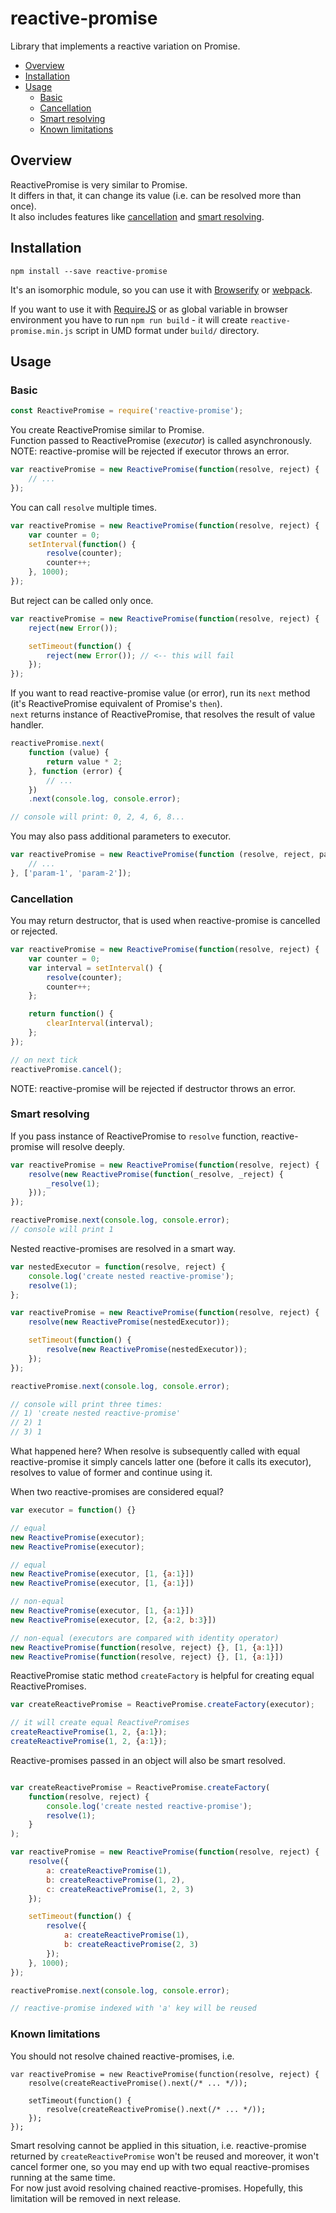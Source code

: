 # reactive-promise

Library that implements a reactive variation on Promise.  

* [Overview](#overview)
* [Installation](#installation)
* [Usage](#usage)
  * [Basic](#basic)
  * [Cancellation](#cancellation)
  * [Smart resolving](#smart-resolving)
  * [Known limitations](#known-limitations)

## Overview

ReactivePromise is very similar to Promise.  
It differs in that, it can change its value (i.e. can be resolved more than once).  
It also includes features like [cancellation](#cancellation) and [smart resolving](#smart-resolving).  

## Installation

```
npm install --save reactive-promise
```

It's an isomorphic module, so you can use it with [Browserify](https://github.com/substack/node-browserify) 
or [webpack](https://github.com/webpack/webpack).

If you want to use it with [RequireJS](https://github.com/requirejs/requirejs) or as global variable in browser environment
you have to run `npm run build` - it will create `reactive-promise.min.js` script in UMD format under `build/` directory.

## Usage

### Basic

```javascript
const ReactivePromise = require('reactive-promise');
```

You create ReactivePromise similar to Promise.  
Function passed to ReactivePromise (*executor*) is called asynchronously.  
NOTE: reactive-promise will be rejected if executor throws an error.

```javascript
var reactivePromise = new ReactivePromise(function(resolve, reject) {
    // ...
});
```

You can call `resolve` multiple times.

```javascript
var reactivePromise = new ReactivePromise(function(resolve, reject) {
    var counter = 0;
    setInterval(function() {
        resolve(counter);
        counter++;
    }, 1000);
});
```

But reject can be called only once.  

```javascript
var reactivePromise = new ReactivePromise(function(resolve, reject) {
    reject(new Error());

    setTimeout(function() {
        reject(new Error()); // <-- this will fail
    });
});
```

If you want to read reactive-promise value (or error), run its `next` method (it's ReactivePromise equivalent of Promise's `then`).  
`next` returns instance of ReactivePromise, that resolves the result of value handler.  

```javascript
reactivePromise.next(
    function (value) {
        return value * 2;
    }, function (error) {
        // ...
    })
    .next(console.log, console.error);

// console will print: 0, 2, 4, 6, 8...
```

You may also pass additional parameters to executor.
```javascript
var reactivePromise = new ReactivePromise(function (resolve, reject, param1, param2) {
    // ... 
}, ['param-1', 'param-2']);
```

### Cancellation

You may return destructor, that is used when reactive-promise is cancelled or rejected.

```javascript
var reactivePromise = new ReactivePromise(function(resolve, reject) {
    var counter = 0;
    var interval = setInterval() {
        resolve(counter);
        counter++;
    };

    return function() {
        clearInterval(interval);
    };
});

// on next tick
reactivePromise.cancel();
```

NOTE: reactive-promise will be rejected if destructor throws an error.

### Smart resolving

If you pass instance of ReactivePromise to `resolve` function, reactive-promise will resolve deeply.

```javascript
var reactivePromise = new ReactivePromise(function(resolve, reject) {
    resolve(new ReactivePromise(function(_resolve, _reject) {
        _resolve(1);
    }));
});

reactivePromise.next(console.log, console.error); 
// console will print 1
```

Nested reactive-promises are resolved in a smart way.
```javascript
var nestedExecutor = function(resolve, reject) {
    console.log('create nested reactive-promise');
    resolve(1);
};

var reactivePromise = new ReactivePromise(function(resolve, reject) {
    resolve(new ReactivePromise(nestedExecutor));

    setTimeout(function() {
        resolve(new ReactivePromise(nestedExecutor));
    });
});

reactivePromise.next(console.log, console.error); 

// console will print three times: 
// 1) 'create nested reactive-promise'
// 2) 1
// 3) 1
```

What happened here? When resolve is subsequently called with equal reactive-promise it simply cancels latter one (before it calls its executor),
resolves to value of former and continue using it.  

When two reactive-promises are considered equal?
```javascript
var executor = function() {}

// equal
new ReactivePromise(executor);
new ReactivePromise(executor);

// equal
new ReactivePromise(executor, [1, {a:1}])
new ReactivePromise(executor, [1, {a:1}])

// non-equal
new ReactivePromise(executor, [1, {a:1}])
new ReactivePromise(executor, [2, {a:2, b:3}])

// non-equal (executors are compared with identity operator)
new ReactivePromise(function(resolve, reject) {}, [1, {a:1}])
new ReactivePromise(function(resolve, reject) {}, [1, {a:1}])
```

ReactivePromise static method `createFactory` is helpful for creating equal ReactivePromises.

```javascript
var createReactivePromise = ReactivePromise.createFactory(executor);

// it will create equal ReactivePromises
createReactivePromise(1, 2, {a:1});
createReactivePromise(1, 2, {a:1});
```

Reactive-promises passed in an object will also be smart resolved. 
```javascript

var createReactivePromise = ReactivePromise.createFactory(
    function(resolve, reject) {
        console.log('create nested reactive-promise');
        resolve(1);
    }
);

var reactivePromise = new ReactivePromise(function(resolve, reject) {
    resolve({
        a: createReactivePromise(1),
        b: createReactivePromise(1, 2),
        c: createReactivePromise(1, 2, 3)
    });

    setTimeout(function() {
        resolve({
            a: createReactivePromise(1),
            b: createReactivePromise(2, 3)
        });
    }, 1000);
});

reactivePromise.next(console.log, console.error); 

// reactive-promise indexed with 'a' key will be reused
```

### Known limitations

You should not resolve chained reactive-promises, i.e. 

```
var reactivePromise = new ReactivePromise(function(resolve, reject) {
    resolve(createReactivePromise().next(/* ... */));

    setTimeout(function() {
        resolve(createReactivePromise().next(/* ... */));
    });
});
```

Smart resolving cannot be applied in this situation, i.e. reactive-promise returned by `createReactivePromise` won't be
reused and moreover, it won't cancel former one, so you may end up with two equal reactive-promises running at the same
time.  
For now just avoid resolving chained reactive-promises. Hopefully, this limitation will be removed in next release. 
